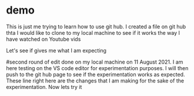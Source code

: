 # demo

This is just me trying to learn how to use git hub. I created a file on git hub thta I would like to clone to my local machine to see if it works the way I have watched on Youtube vids

Let's see if gives me what I am expecting

#second round of edit done on my local machine on 11 August 2021.
I am here testing on the VS code editor for experimentation purposes. I will then push to the git hub page to see if the experimentation works as expected. These line right here are the changes that I am making for the sake of the experimentation. Now lets try it 
